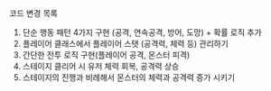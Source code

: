 코드 변경 목록
1. 단순 행동 패턴 4가지 구현 (공격, 연속공격, 방어, 도망) + 확률 로직 추가
2. 플레이어 클래스에서 플레이어 스탯 (공격력, 체력 등) 관리하기
3. 간단한 전투 로직 구현(플레이어 공격, 몬스터 피격)
4. 스테이지 클리어 시 유저 체력 회복, 공격력 상승
5. 스테이지의 진행과 비례해서 몬스터의 체력과 공격력 증가 시키기